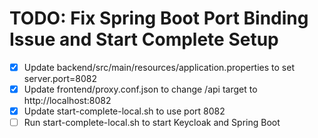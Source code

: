# TODO: Fix Spring Boot Port Binding Issue and Start Complete Setup

- [x] Update backend/src/main/resources/application.properties to set server.port=8082
- [x] Update frontend/proxy.conf.json to change /api target to http://localhost:8082
- [x] Update start-complete-local.sh to use port 8082
- [ ] Run start-complete-local.sh to start Keycloak and Spring Boot
